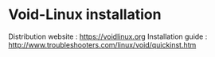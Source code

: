 # Void-Linux installation
Distribution website : https://voidlinux.org
Installation guide : http://www.troubleshooters.com/linux/void/quickinst.htm
